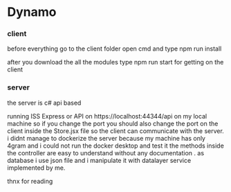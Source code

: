# Dynamo

### client
before everything go to the client folder open cmd and type npm run install

after you download the all the modules type npm run start for getting on the client


### server

the server is c# api based 

running ISS Express or API on https://localhost:44344/api on my local machine
so if you change the port you should also change the port on the client inside the Store.jsx file so the client can communicate with the server.
i didnt manage to dockerize the server because my machine has only 4gram and i could not run the docker desktop and test it
the methods inside the controller are easy to understand without any documentation . as database i use json file and i manipulate it with datalayer 
service implemented by me.



thnx for reading